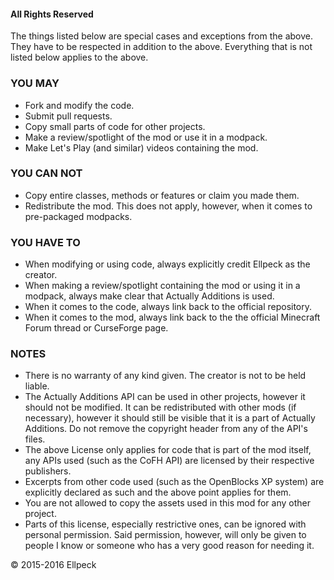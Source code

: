 #### All Rights Reserved

The things listed below are special cases and exceptions from the above. They have to be respected in addition to the above.
Everything that is not listed below applies to the above.

### YOU MAY
* Fork and modify the code.
* Submit pull requests.
* Copy small parts of code for other projects.
* Make a review/spotlight of the mod or use it in a modpack.
* Make Let's Play (and similar) videos containing the mod.

### YOU CAN NOT
* Copy entire classes, methods or features or claim you made them.
* Redistribute the mod. This does not apply, however, when it comes to pre-packaged modpacks.

### YOU HAVE TO
* When modifying or using code, always explicitly credit Ellpeck as the creator.
* When making a review/spotlight containing the mod or using it in a modpack, always make clear that Actually Additions is used.
* When it comes to the code, always link back to the official repository.
* When it comes to the mod, always link back to the the official Minecraft Forum thread or CurseForge page.

### NOTES

* There is no warranty of any kind given. The creator is not to be held liable.
* The Actually Additions API can be used in other projects, however it should not be modified. It can be redistributed with other mods (if necessary), however it should still be visible that it is a part of Actually Additions. Do not remove the copyright header from any of the API's files.
* The above License only applies for code that is part of the mod itself, any APIs used (such as the CoFH API) are licensed by their respective publishers.
* Excerpts from other code used (such as the OpenBlocks XP system) are explicitly declared as such and the above point applies for them.
* You are not allowed to copy the assets used in this mod for any other project.
* Parts of this license, especially restrictive ones, can be ignored with personal permission. Said permission, however, will only be given to people I know or someone who has a very good reason for needing it.

© 2015-2016 Ellpeck